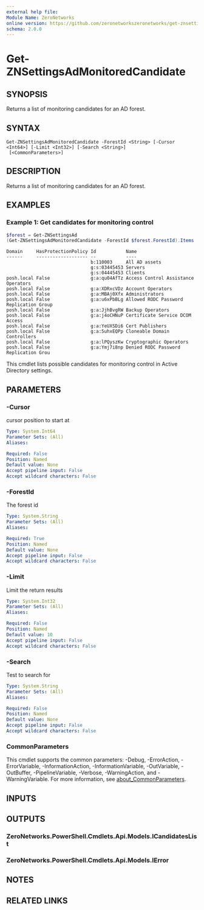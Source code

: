 ```yaml
---
external help file:
Module Name: ZeroNetworks
online version: https://github.com/zeronetworkszeronetworks/get-znsettingsadmonitoredcandidate
schema: 2.0.0
---
```


# Get-ZNSettingsAdMonitoredCandidate

## SYNOPSIS
Returns a list of monitoring candidates for an AD forest.

## SYNTAX

```
Get-ZNSettingsAdMonitoredCandidate -ForestId <String> [-Cursor <Int64>] [-Limit <Int32>] [-Search <String>]
 [<CommonParameters>]
```

## DESCRIPTION
Returns a list of monitoring candidates for an AD forest.

## EXAMPLES

### Example 1: Get candidates for monitoring control
```powershell
$forest = Get-ZNSettingsAd
(Get-ZNSettingsAdMonitoredCandidate -ForestId $forest.ForestId).Items
```

```output
Domain     HasProtectionPolicy Id           Name
------     ------------------- --           ----
                               b:110003     All AD assets
                               g:s:03445453 Servers
                               g:s:04445453 Clients
posh.local False               g:a:qu04AfTz Access Control Assistance Operators
posh.local False               g:a:XDRxcVDz Account Operators
posh.local False               g:a:MBAj0Xfx Administrators
posh.local False               g:a:u6xPbBLg Allowed RODC Password Replication Group
posh.local False               g:a:JjhBvgRW Backup Operators
posh.local False               g:a:j4oCHNuP Certificate Service DCOM Access
posh.local False               g:a:YeUXSDi6 Cert Publishers
posh.local False               g:a:5uhxEQPp Cloneable Domain Controllers
posh.local False               g:a:lPQyszKw Cryptographic Operators
posh.local False               g:a:Ymj7i8np Denied RODC Password Replication Grou
```

This cmdlet lists possible candidates for monitoring control in Active Directory settings.

## PARAMETERS

### -Cursor
cursor position to start at

```yaml
Type: System.Int64
Parameter Sets: (All)
Aliases:

Required: False
Position: Named
Default value: None
Accept pipeline input: False
Accept wildcard characters: False
```

### -ForestId
The forest id

```yaml
Type: System.String
Parameter Sets: (All)
Aliases:

Required: True
Position: Named
Default value: None
Accept pipeline input: False
Accept wildcard characters: False
```

### -Limit
Limit the return results

```yaml
Type: System.Int32
Parameter Sets: (All)
Aliases:

Required: False
Position: Named
Default value: 10
Accept pipeline input: False
Accept wildcard characters: False
```

### -Search
Test to search for

```yaml
Type: System.String
Parameter Sets: (All)
Aliases:

Required: False
Position: Named
Default value: None
Accept pipeline input: False
Accept wildcard characters: False
```

### CommonParameters
This cmdlet supports the common parameters: -Debug, -ErrorAction, -ErrorVariable, -InformationAction, -InformationVariable, -OutVariable, -OutBuffer, -PipelineVariable, -Verbose, -WarningAction, and -WarningVariable. For more information, see [about_CommonParameters](http://go.microsoft.com/fwlink/?LinkID=113216).

## INPUTS

## OUTPUTS

### ZeroNetworks.PowerShell.Cmdlets.Api.Models.ICandidatesList

### ZeroNetworks.PowerShell.Cmdlets.Api.Models.IError

## NOTES

## RELATED LINKS

